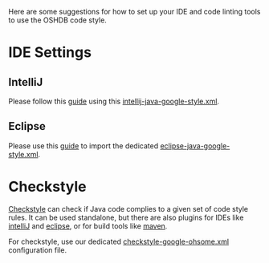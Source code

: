 Here are some suggestions for how to set up your IDE and code linting tools to use the OSHDB code style.

# IDE Settings

## IntelliJ

Please follow this [guide](https://www.jetbrains.com/help/idea/settings-code-style.html) using this [intellij-java-google-style.xml](/config/ide/intellij-java-google-style.xml).

## Eclipse

Please use this [guide](https://help.eclipse.org/neon/index.jsp?topic=%2Forg.eclipse.jdt.doc.user%2Freference%2Fpreferences%2Fjava%2Fcodestyle%2Fref-preferences-formatter.htm) to import the dedicated [eclipse-java-google-style.xml](/config/ide/eclipse-java-google-style.xml).

# Checkstyle

[Checkstyle](http://checkstyle.sourceforge.net/) can check if Java code complies to a given set of code style rules. It can be used standalone, but there are also plugins for IDEs like [intelliJ](https://plugins.jetbrains.com/plugin/1065-checkstyle-idea) and [eclipse](http://checkstyle.org/eclipse-cs/), or for build tools like [maven](https://maven.apache.org/plugins/maven-checkstyle-plugin/).

For checkstyle, use our dedicated [checkstyle-google-ohsome.xml](https://gitlab.gistools.geog.uni-heidelberg.de/giscience/big-data/ohsome/parent/-/blob/master/ohsome-codestyle/src/main/resources/checkstyle-google-ohsome.xml) configuration file.
